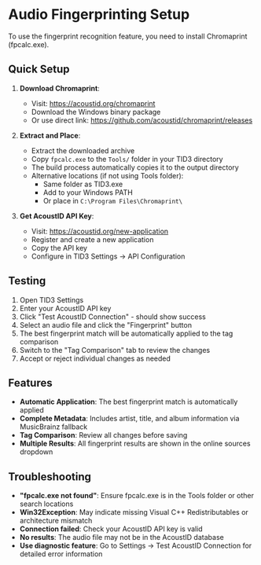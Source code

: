 # Audio Fingerprinting Setup

To use the fingerprint recognition feature, you need to install Chromaprint (fpcalc.exe).

## Quick Setup

1. **Download Chromaprint**: 
   - Visit: https://acoustid.org/chromaprint
   - Download the Windows binary package
   - Or use direct link: https://github.com/acoustid/chromaprint/releases

2. **Extract and Place**:
   - Extract the downloaded archive
   - Copy `fpcalc.exe` to the `Tools/` folder in your TID3 directory
   - The build process automatically copies it to the output directory
   - Alternative locations (if not using Tools folder):
     - Same folder as TID3.exe
     - Add to your Windows PATH
     - Or place in `C:\Program Files\Chromaprint\`

3. **Get AcoustID API Key**:
   - Visit: https://acoustid.org/new-application
   - Register and create a new application
   - Copy the API key
   - Configure in TID3 Settings → API Configuration

## Testing

1. Open TID3 Settings
2. Enter your AcoustID API key
3. Click "Test AcoustID Connection" - should show success
4. Select an audio file and click the "Fingerprint" button
5. The best fingerprint match will be automatically applied to the tag comparison
6. Switch to the "Tag Comparison" tab to review the changes
7. Accept or reject individual changes as needed

## Features

- **Automatic Application**: The best fingerprint match is automatically applied
- **Complete Metadata**: Includes artist, title, and album information via MusicBrainz fallback
- **Tag Comparison**: Review all changes before saving
- **Multiple Results**: All fingerprint results are shown in the online sources dropdown

## Troubleshooting

- **"fpcalc.exe not found"**: Ensure fpcalc.exe is in the Tools folder or other search locations
- **Win32Exception**: May indicate missing Visual C++ Redistributables or architecture mismatch
- **Connection failed**: Check your AcoustID API key is valid
- **No results**: The audio file may not be in the AcoustID database
- **Use diagnostic feature**: Go to Settings → Test AcoustID Connection for detailed error information